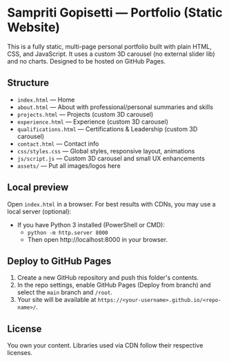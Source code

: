 # Sampriti Gopisetti — Portfolio (Static Website)

This is a fully static, multi-page personal portfolio built with plain HTML, CSS, and JavaScript. It uses a custom 3D carousel (no external slider lib) and no charts. Designed to be hosted on GitHub Pages.

## Structure
- `index.html` — Home
- `about.html` — About with professional/personal summaries and skills
- `projects.html` — Projects (custom 3D carousel)
- `experience.html` — Experience (custom 3D carousel)
- `qualifications.html` — Certifications & Leadership (custom 3D carousel)
- `contact.html` — Contact info
- `css/styles.css` — Global styles, responsive layout, animations
- `js/script.js` — Custom 3D carousel and small UX enhancements
- `assets/` — Put all images/logos here

## Local preview
Open `index.html` in a browser. For best results with CDNs, you may use a local server (optional):

- If you have Python 3 installed (PowerShell or CMD):
  - `python -m http.server 8000`
  - Then open http://localhost:8000 in your browser.

## Deploy to GitHub Pages
1. Create a new GitHub repository and push this folder's contents.
2. In the repo settings, enable GitHub Pages (Deploy from branch) and select the `main` branch and `/root`.
3. Your site will be available at `https://<your-username>.github.io/<repo-name>/`.

## License
You own your content. Libraries used via CDN follow their respective licenses.

